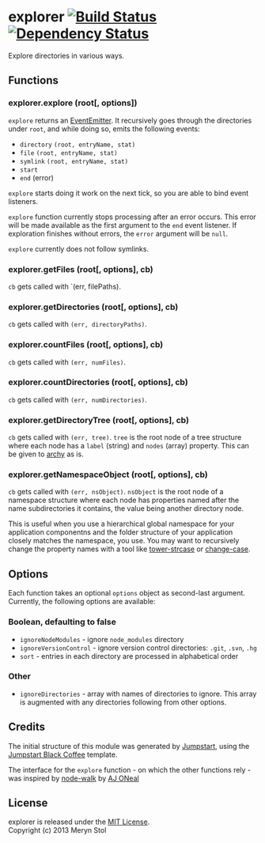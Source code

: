# explorer [![Build Status](https://travis-ci.org/meryn/explorer.png?branch=master)](https://travis-ci.org/meryn/explorer) [![Dependency Status](https://david-dm.org/meryn/explorer.png)](https://david-dm.org/meryn/explorer)

Explore directories in various ways.

## Functions

### explorer.explore (root[, options])

`explore` returns an [EventEmitter](http://nodejs.org/api/events.html). It recursively goes through the directories under `root`, and while doing so, emits the following events:

* `directory` `(root, entryName, stat)`
* `file` `(root, entryName, stat)`
* `symlink` `(root, entryName, stat)`
* `start`
* `end` (error)

`explore` starts doing it work on the next tick, so you are able to bind event listeners.

`explore` function currently stops processing after an error occurs. This error will be made available as the first argument to the `end` event listener. If exploration finishes without errors, the `error` argument will be `null`.

`explore` currently does not follow symlinks.

### explorer.getFiles  (root[, options], cb)

`cb` gets called with `(err, filePaths).

### explorer.getDirectories (root[, options], cb)

`cb` gets called with `(err, directoryPaths)`.

### explorer.countFiles (root[, options], cb)

`cb` gets called with `(err, numFiles)`.

### explorer.countDirectories  (root[, options], cb)

`cb` gets called with `(err, numDirectories)`.

### explorer.getDirectoryTree  (root[, options], cb)

`cb` gets called with `(err, tree)`. `tree` is the root node of a tree structure where each node has a `label` (string) and `nodes` (array) property. This can be given to [archy](https://npmjs.org/package/archy) as is.

### explorer.getNamespaceObject  (root[, options], cb)

`cb` gets called with `(err, nsObject)`. `nsObject` is the root node of a namespace structure where each node has properties named after the name subdirectories it contains, the value being another directory node.

This is useful when you use a hierarchical global namespace for your application componentns and the folder structure of your application closely matches the namespace, you use. You may want to recursively change the property names with a tool like [tower-strcase](https://npmjs.org/package/tower-strcase) or [change-case](https://npmjs.org/package/change-case).

## Options

Each function takes an optional `options` object as second-last argument. Currently, the following options are available:

### Boolean, defaulting to false

* `ignoreNodeModules` - ignore `node_modules` directory
* `ignoreVersionControl` - ignore version control directories: `.git`, `.svn`, `.hg`
* `sort` - entries in each directory are processed in alphabetical order

### Other

* `ignoreDirectories` - array with names of directories to ignore. This array is augmented with any directories following from other options.

## Credits

The initial structure of this module was generated by [Jumpstart](https://github.com/meryn/jumpstart), using the [Jumpstart Black Coffee](https://github.com/meryn/jumpstart-black-coffee) template.

The interface for the `explore` function - on which the other functions rely - was inspired by [node-walk](https://github.com/coolaj86/node-walk) by [AJ ONeal](http://blog.coolaj86.com/)

## License

explorer is released under the [MIT License](http://opensource.org/licenses/MIT).  
Copyright (c) 2013 Meryn Stol  